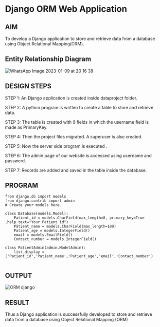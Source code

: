 # Django ORM Web Application

## AIM
To develop a Django application to store and retrieve data from a database using Object Relational Mapping(ORM).

## Entity Relationship Diagram
![WhatsApp Image 2023-01-09 at 20 16 38](https://user-images.githubusercontent.com/118707265/213645380-6ce03b40-34e7-404b-ad33-67665460831a.jpg)

## DESIGN STEPS
STEP 1:
An Django application is created inside dataproject folder.

STEP 2:
A python program is written to create a table to store and retrieve data.

STEP 3:
The table is created with 6 fields in which the username field is made as PrimaryKey.

STEP 4:
Then the project files migrated. A superuser is also created.

STEP 5:
Now the server side program is executed .

STEP 6:
The admin page of our website is accessed using username and password.

STEP 7:
Records are added and saved in the table inside the database.

## PROGRAM
~~~
from django.db import models
from django.contrib import admin
# Create your models here.

class Database(models.Model):
    Patient_id = models.CharField(max_length=8, primary_key=True ,help_text="Your Patient id")
    Patient_name = models.CharField(max_length=100)
    Patient_age = models.IntegerField()
    email = models.EmailField()
    Contact_number = models.IntegerField()

class PatientAdmin(admin.ModelAdmin):
    list_display = ('Patient_id','Patient_name','Patient_age','email','Contact_number')
    
 ~~~
## OUTPUT
![ORM django](https://user-images.githubusercontent.com/118707265/213645612-d9586c04-059b-4d76-8dba-48cc23a87bae.jpg)

## RESULT
Thus a Django application is successfully developed to store and retrieve data from a database using Object Relational Mapping (ORM)
